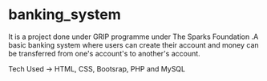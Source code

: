 # banking_system
It is a project done under GRIP programme under The Sparks Foundation .A basic banking system where users can create their account and money can be transferred from one's account's to another's account.

Tech Used -> HTML, CSS, Bootsrap, PHP and MySQL
